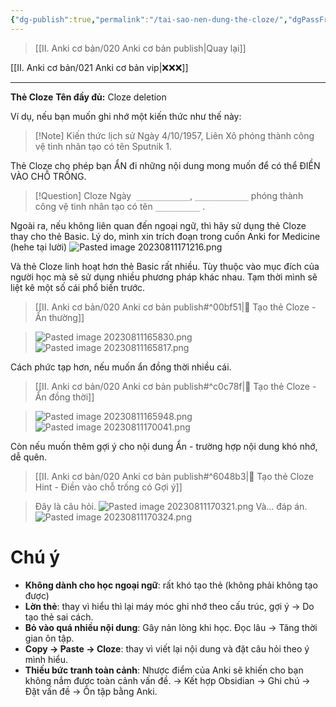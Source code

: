 ```yaml
---
{"dg-publish":true,"permalink":"/tai-sao-nen-dung-the-cloze/","dgPassFrontmatter":true}
---
```


> [[II. Anki cơ bản/020 Anki cơ bản publish\|Quay lại]]

[[II. Anki cơ bản/021 Anki cơ bản vip\|❌❌❌]]

---

**Thẻ Cloze**
**Tên đầy đủ:** Cloze deletion

Ví dụ, nếu bạn muốn ghi nhớ một kiến thức như thế này:

> [!Note] Kiến thức lịch sử
> Ngày 4/10/1957, Liên Xô phóng thành công vệ tinh nhân tạo có tên Sputnik 1.

Thẻ Cloze cho phép bạn ẨN đi những nội dung mong muốn để có thể ĐIỀN VÀO CHỖ TRỐNG.

> [!Question] Cloze
> Ngày  `____________`, `____________` phóng thành công vệ tinh nhân tạo có tên `__________` .

Ngoài ra, nếu không liên quan đến ngoại ngữ, thì hãy sử dụng thẻ Cloze thay cho thẻ Basic.
Lý do, mình xin trích đoạn trong cuốn Anki for Medicine (hehe tại lười)
![Pasted image 20230811171216.png](/img/user/Y.%20Files/Pasted%20image%2020230811171216.png)

Và thẻ Cloze linh hoạt hơn thẻ Basic rất nhiều.
Tùy thuộc vào mục đích của người học mà sẽ sử dụng nhiều phương pháp khác nhau.
Tạm thời mình sẽ liệt kê một số cái phổ biến trước.


> [[II. Anki cơ bản/020 Anki cơ bản publish#^00bf51\|👑 Tạo thẻ Cloze - Ẩn thường]]

> ![Pasted image 20230811165830.png](/img/user/Y.%20Files/Pasted%20image%2020230811165830.png)
> ![Pasted image 20230811165817.png](/img/user/Y.%20Files/Pasted%20image%2020230811165817.png)

Cách phức tạp hơn, nếu muốn ẩn đồng thời nhiều cái.

> [[II. Anki cơ bản/020 Anki cơ bản publish#^c0c78f\|👑 Tạo thẻ Cloze - Ẩn đồng thời]]

> ![Pasted image 20230811165948.png](/img/user/Y.%20Files/Pasted%20image%2020230811165948.png)
> ![Pasted image 20230811170041.png](/img/user/Y.%20Files/Pasted%20image%2020230811170041.png)

Còn nếu muốn thêm gợi ý cho nội dung Ẩn - trường hợp nội dung khó nhớ, dễ quên.

> [[II. Anki cơ bản/020 Anki cơ bản publish#^6048b3\|👑 Tạo thẻ Cloze Hint - Điền vào chỗ trống có Gợi ý]]

> Đây là câu hỏi.
> ![Pasted image 20230811170321.png](/img/user/Y.%20Files/Pasted%20image%2020230811170321.png)
> Và... đáp án.
> ![Pasted image 20230811170324.png](/img/user/Y.%20Files/Pasted%20image%2020230811170324.png)



# Chú ý

- **Không dành cho học ngoại ngữ**: rất khó tạo thẻ (không phải không tạo được)
- **Lờn thẻ**: thay vì hiểu thì lại máy móc ghi nhớ theo cấu trúc, gợi ý  → Do tạo thẻ sai cách.
- **Bỏ vào quá nhiều nội dung**: Gây nản lòng khi học. Đọc lâu → Tăng thời gian ôn tập.
- **Copy → Paste → Cloze**: thay vì viết lại nội dung và đặt câu hỏi theo ý mình hiểu.
- **Thiếu bức tranh toàn cảnh**: Nhược điểm của Anki sẽ khiến cho bạn không nắm được toàn cảnh vấn đề. → Kết hợp Obsidian → Ghi chú → Đặt vấn đề → Ôn tập bằng Anki.
